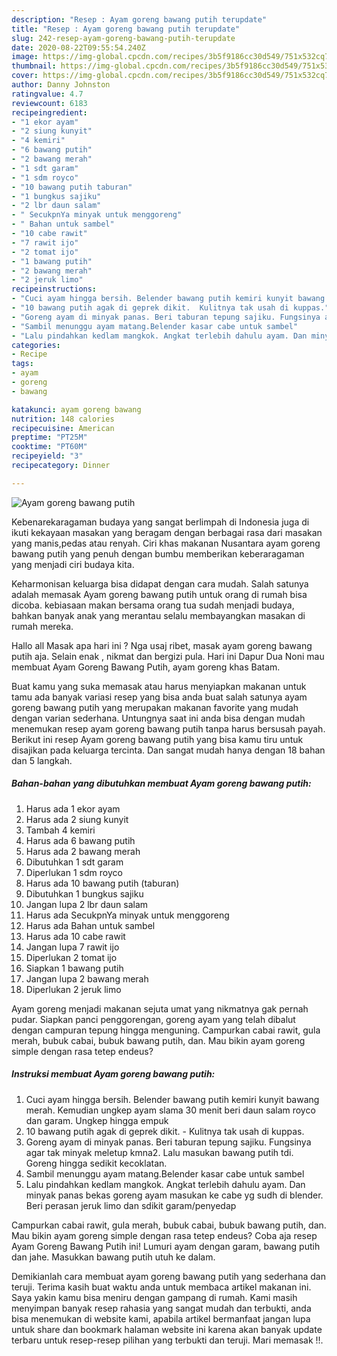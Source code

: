 ```yaml
---
description: "Resep : Ayam goreng bawang putih terupdate"
title: "Resep : Ayam goreng bawang putih terupdate"
slug: 242-resep-ayam-goreng-bawang-putih-terupdate
date: 2020-08-22T09:55:54.240Z
image: https://img-global.cpcdn.com/recipes/3b5f9186cc30d549/751x532cq70/ayam-goreng-bawang-putih-foto-resep-utama.jpg
thumbnail: https://img-global.cpcdn.com/recipes/3b5f9186cc30d549/751x532cq70/ayam-goreng-bawang-putih-foto-resep-utama.jpg
cover: https://img-global.cpcdn.com/recipes/3b5f9186cc30d549/751x532cq70/ayam-goreng-bawang-putih-foto-resep-utama.jpg
author: Danny Johnston
ratingvalue: 4.7
reviewcount: 6183
recipeingredient:
- "1 ekor ayam"
- "2 siung kunyit"
- "4 kemiri"
- "6 bawang putih"
- "2 bawang merah"
- "1 sdt garam"
- "1 sdm royco"
- "10 bawang putih taburan"
- "1 bungkus sajiku"
- "2 lbr daun salam"
- " SecukpnYa minyak untuk menggoreng"
- " Bahan untuk sambel"
- "10 cabe rawit"
- "7 rawit ijo"
- "2 tomat ijo"
- "1 bawang putih"
- "2 bawang merah"
- "2 jeruk limo"
recipeinstructions:
- "Cuci ayam hingga bersih. Belender bawang putih kemiri kunyit bawang merah. Kemudian ungkep ayam slama 30 menit beri daun salam royco dan garam. Ungkep hingga empuk"
- "10 bawang putih agak di geprek dikit.  Kulitnya tak usah di kuppas."
- "Goreng ayam di minyak panas. Beri taburan tepung sajiku. Fungsinya agar tak minyak meletup kmna2. Lalu masukan bawang putih tdi. Goreng hingga sedikit kecoklatan."
- "Sambil menunggu ayam matang.Belender kasar cabe untuk sambel"
- "Lalu pindahkan kedlam mangkok. Angkat terlebih dahulu ayam. Dan minyak panas bekas goreng ayam masukan ke cabe yg sudh di blender. Beri perasan jeruk limo dan sdikit garam/penyedap"
categories:
- Recipe
tags:
- ayam
- goreng
- bawang

katakunci: ayam goreng bawang 
nutrition: 148 calories
recipecuisine: American
preptime: "PT25M"
cooktime: "PT60M"
recipeyield: "3"
recipecategory: Dinner

---
```



![Ayam goreng bawang putih](https://img-global.cpcdn.com/recipes/3b5f9186cc30d549/751x532cq70/ayam-goreng-bawang-putih-foto-resep-utama.jpg)

Kebenarekaragaman budaya yang sangat berlimpah di Indonesia juga di ikuti kekayaan masakan yang beragam dengan berbagai rasa dari masakan yang manis,pedas atau renyah. Ciri khas makanan Nusantara ayam goreng bawang putih yang penuh dengan bumbu memberikan keberaragaman yang menjadi ciri budaya kita.


Keharmonisan keluarga bisa didapat dengan cara mudah. Salah satunya adalah memasak Ayam goreng bawang putih untuk orang di rumah bisa dicoba. kebiasaan makan bersama orang tua sudah menjadi budaya, bahkan banyak anak yang merantau selalu membayangkan masakan di rumah mereka.

Hallo all Masak apa hari ini ? Nga usaj ribet, masak ayam goreng bawang putih aja. Selain enak , nikmat dan bergizi pula. Hari ini Dapur Dua Noni mau membuat Ayam Goreng Bawang Putih, ayam goreng khas Batam.

Buat kamu yang suka memasak atau harus menyiapkan makanan untuk tamu ada banyak variasi resep yang bisa anda buat salah satunya ayam goreng bawang putih yang merupakan makanan favorite yang mudah dengan varian sederhana. Untungnya saat ini anda bisa dengan mudah menemukan resep ayam goreng bawang putih tanpa harus bersusah payah.
Berikut ini resep Ayam goreng bawang putih yang bisa kamu tiru untuk disajikan pada keluarga tercinta. Dan sangat mudah hanya dengan 18 bahan dan 5 langkah.


<!--inarticleads1-->

##### Bahan-bahan yang dibutuhkan membuat Ayam goreng bawang putih:

1. Harus ada 1 ekor ayam
1. Harus ada 2 siung kunyit
1. Tambah 4 kemiri
1. Harus ada 6 bawang putih
1. Harus ada 2 bawang merah
1. Dibutuhkan 1 sdt garam
1. Diperlukan 1 sdm royco
1. Harus ada 10 bawang putih (taburan)
1. Dibutuhkan 1 bungkus sajiku
1. Jangan lupa 2 lbr daun salam
1. Harus ada  SecukpnYa minyak untuk menggoreng
1. Harus ada  Bahan untuk sambel
1. Harus ada 10 cabe rawit
1. Jangan lupa 7 rawit ijo
1. Diperlukan 2 tomat ijo
1. Siapkan 1 bawang putih
1. Jangan lupa 2 bawang merah
1. Diperlukan 2 jeruk limo


Ayam goreng menjadi makanan sejuta umat yang nikmatnya gak pernah pudar. Siapkan panci penggorengan, goreng ayam yang telah dibalut dengan campuran tepung hingga menguning. Campurkan cabai rawit, gula merah, bubuk cabai, bubuk bawang putih, dan. Mau bikin ayam goreng simple dengan rasa tetep endeus? 

<!--inarticleads2-->

##### Instruksi membuat  Ayam goreng bawang putih:

1. Cuci ayam hingga bersih. Belender bawang putih kemiri kunyit bawang merah. Kemudian ungkep ayam slama 30 menit beri daun salam royco dan garam. Ungkep hingga empuk
1. 10 bawang putih agak di geprek dikit.  - Kulitnya tak usah di kuppas.
1. Goreng ayam di minyak panas. Beri taburan tepung sajiku. Fungsinya agar tak minyak meletup kmna2. Lalu masukan bawang putih tdi. Goreng hingga sedikit kecoklatan.
1. Sambil menunggu ayam matang.Belender kasar cabe untuk sambel
1. Lalu pindahkan kedlam mangkok. Angkat terlebih dahulu ayam. Dan minyak panas bekas goreng ayam masukan ke cabe yg sudh di blender. Beri perasan jeruk limo dan sdikit garam/penyedap


Campurkan cabai rawit, gula merah, bubuk cabai, bubuk bawang putih, dan. Mau bikin ayam goreng simple dengan rasa tetep endeus? Coba aja resep Ayam Goreng Bawang Putih ini! Lumuri ayam dengan garam, bawang putih dan jahe. Masukkan bawang putih utuh ke dalam. 

Demikianlah cara membuat ayam goreng bawang putih yang sederhana dan teruji. Terima kasih buat waktu anda untuk membaca artikel makanan ini. Saya yakin kamu bisa meniru dengan gampang di rumah. Kami masih menyimpan banyak resep rahasia yang sangat mudah dan terbukti, anda bisa menemukan di website kami, apabila artikel bermanfaat jangan lupa untuk share dan bookmark halaman website ini karena akan banyak update terbaru untuk resep-resep pilihan yang terbukti dan teruji. Mari memasak !!. 
